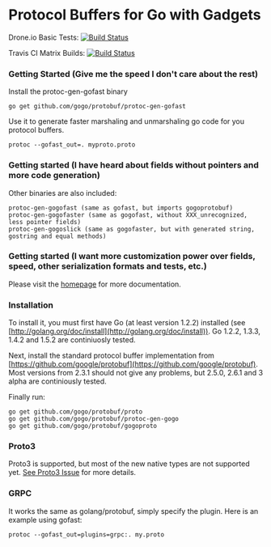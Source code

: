 # Protocol Buffers for Go with Gadgets

Drone.io Basic Tests: [![Build Status](https://drone.io/github.com/gogo/protobuf/status.png)](https://drone.io/github.com/gogo/protobuf/latest)

Travis CI Matrix Builds: [![Build Status](https://travis-ci.org/gogo/protobuf.svg?branch=master)](https://travis-ci.org/gogo/protobuf)

### Getting Started (Give me the speed I don't care about the rest)

Install the protoc-gen-gofast binary

    go get github.com/gogo/protobuf/protoc-gen-gofast

Use it to generate faster marshaling and unmarshaling go code for you protocol buffers.

    protoc --gofast_out=. myproto.proto

### Getting started (I have heard about fields without pointers and more code generation)

Other binaries are also included:

    protoc-gen-gogofast (same as gofast, but imports gogoprotobuf)
    protoc-gen-gogofaster (same as gogofast, without XXX_unrecognized, less pointer fields)
    protoc-gen-gogoslick (same as gogofaster, but with generated string, gostring and equal methods)

### Getting started (I want more customization power over fields, speed, other serialization formats and tests, etc.)

Please visit the [homepage](http://gogo.github.io) for more documentation.

### Installation

To install it, you must first have Go (at least version 1.2.2) installed (see [http://golang.org/doc/install](http://golang.org/doc/install)).  Go 1.2.2, 1.3.3, 1.4.2 and 1.5.2 are continiuosly tested.

Next, install the standard protocol buffer implementation from [https://github.com/google/protobuf](https://github.com/google/protobuf).
Most versions from 2.3.1 should not give any problems, but 2.5.0, 2.6.1 and 3 alpha are continiously tested.

Finally run:

    go get github.com/gogo/protobuf/proto
    go get github.com/gogo/protobuf/protoc-gen-gogo
    go get github.com/gogo/protobuf/gogoproto

### Proto3

Proto3 is supported, but most of the new native types are not supported yet.
[See Proto3 Issue](https://github.com/gogo/protobuf/issues/57) for more details.

### GRPC

It works the same as golang/protobuf, simply specify the plugin.
Here is an example using gofast:

    protoc --gofast_out=plugins=grpc:. my.proto
